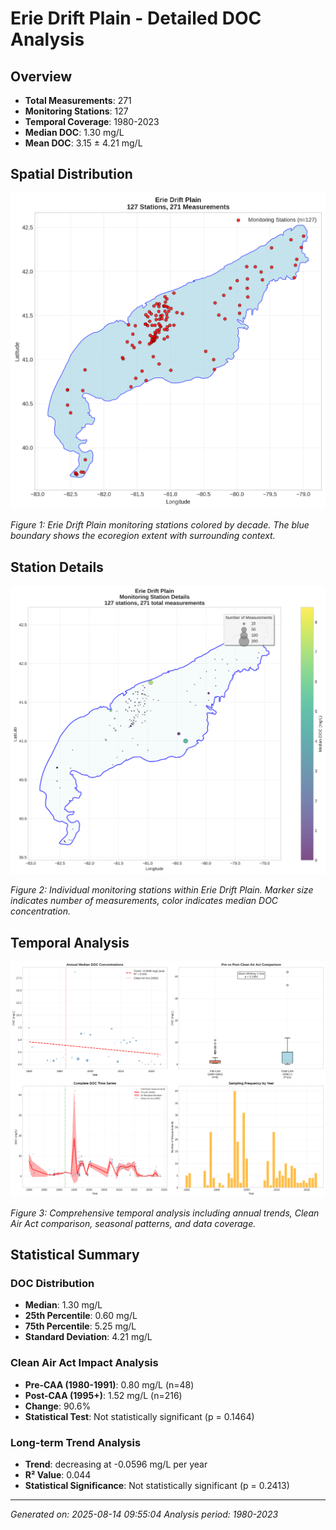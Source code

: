 # Erie Drift Plain - Detailed DOC Analysis

## Overview
- **Total Measurements**: 271
- **Monitoring Stations**: 127
- **Temporal Coverage**: 1980-2023
- **Median DOC**: 1.30 mg/L
- **Mean DOC**: 3.15 ± 4.21 mg/L

## Spatial Distribution

![Ecoregion Overview](Erie_Drift_Plain_overview_map.png)

*Figure 1: Erie Drift Plain monitoring stations colored by decade. The blue boundary shows the ecoregion extent with surrounding context.*

## Station Details

![Station Details](Erie_Drift_Plain_stations.png)

*Figure 2: Individual monitoring stations within Erie Drift Plain. Marker size indicates number of measurements, color indicates median DOC concentration.*

## Temporal Analysis

![Time Series Analysis](Erie_Drift_Plain_timeseries.png)

*Figure 3: Comprehensive temporal analysis including annual trends, Clean Air Act comparison, seasonal patterns, and data coverage.*

## Statistical Summary

### DOC Distribution
- **Median**: 1.30 mg/L
- **25th Percentile**: 0.60 mg/L  
- **75th Percentile**: 5.25 mg/L
- **Standard Deviation**: 4.21 mg/L

### Clean Air Act Impact Analysis

- **Pre-CAA (1980-1991)**: 0.80 mg/L (n=48)
- **Post-CAA (1995+)**: 1.52 mg/L (n=216)
- **Change**: 90.6%
- **Statistical Test**: Not statistically significant (p = 0.1464)

### Long-term Trend Analysis

- **Trend**: decreasing at -0.0596 mg/L per year
- **R² Value**: 0.044
- **Statistical Significance**: Not statistically significant (p = 0.2413)


---
*Generated on: 2025-08-14 09:55:04*
*Analysis period: 1980-2023*
